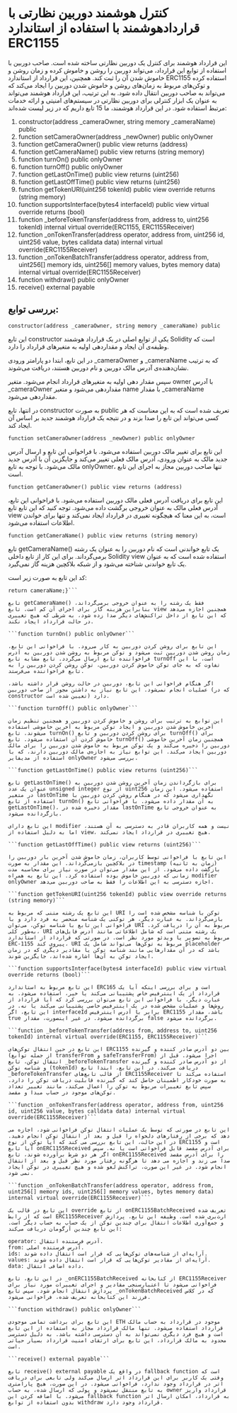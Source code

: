 # کنترل هوشمند دوربین نظارتی با قراردادهوشمند با استفاده از استاندارد ERC1155
این قرارداد هوشمند برای کنترل یک دوربین نظارتی ساخته شده است. صاحب دوربین با استفاده از توابع این قرارداد، می‌تواند دوربین را روشن و خاموش کرده و زمان روشن و خاموش شدن آن را ثبت کند. همچنین، این قرارداد از استاندارد ERC1155 استفاده کرده و توکن‌های مربوط به زمان‌های روشن و خاموش شدن دوربین را ایجاد می‌کند که می‌تواند به صاحب دوربین انتقال داده شود. به این ترتیب، این قرارداد هوشمند می‌تواند به عنوان یک ابزار کنترلی برای دوربین نظارتی در سیستم‌های امنیتی و ارائه خدمات مرتبط استفاده شود.
در این قرارداد هوشمند، ما 15 تابع داریم که در زیر لیست شده‌اند:
1. constructor(address _cameraOwner, string memory _cameraName) public
2. function setCameraOwner(address _newOwner) public onlyOwner
3. function getCameraOwner() public view returns (address)
4. function getCameraName() public view returns (string memory)
5. function turnOn() public onlyOwner
6. function turnOff() public onlyOwner
7. function getLastOnTime() public view returns (uint256)
8. function getLastOffTime() public view returns (uint256)
9. function getTokenURI(uint256 tokenId) public view override returns (string memory)
10. function supportsInterface(bytes4 interfaceId) public view virtual override returns (bool)
11. function _beforeTokenTransfer(address from, address to, uint256 tokenId) internal virtual override(ERC1155, ERC1155Receiver)
12. function _onTokenTransfer(address operator, address from, uint256 id, uint256 value, bytes calldata data) internal virtual override(ERC1155Receiver)
13. function _onTokenBatchTransfer(address operator, address from, uint256[] memory ids, uint256[] memory values, bytes memory data) internal virtual override(ERC1155Receiver)
14. function withdraw() public onlyOwner
15. receive() external payable


## بررسی توابع:


``` constructor(address _cameraOwner, string memory _cameraName) public ```

این تابع constructor یکی از توابع اصلی در یک قرارداد هوشمند Solidity است که وظیفه‌ی آن ایجاد و مقداردهی اولیه به متغیرهای قرارداد را دارد.

در این تابع، ابتدا دو پارامتر ورودی _cameraOwner و _cameraName که به ترتیب نشان‌دهنده‌ی آدرس مالک دوربین و نام دوربین هستند، دریافت می‌شوند.

سپس مقدار دهی اولیه به متغیرهای قرارداد انجام می‌شود. متغیر owner با آدرس _cameraOwner مقداردهی می‌شود و متغیر name با مقدار _cameraName مقداردهی می‌شود.

در انتها، تابع constructor به صورت public تعریف شده است که به این معناست که هر کسی می‌تواند این تابع را صدا بزند و در نتیجه یک قرارداد هوشمند جدید بر اساس آن ایجاد کند.

```function setCameraOwner(address _newOwner) public onlyOwner```

این تابع برای تغییر مالک دوربین استفاده می‌شود. با فراخوانی این تابع و ارسال آدرس جدید مالک به عنوان ورودی، آدرس مالک فعلی تغییر می‌کند و جایگزین آن با آدرس جدید مالک می‌شود. با توجه به تابع onlyOwner، تنها صاحب دوربین مجاز به اجرای این تابع است.

```function getCameraOwner() public view returns (address)```

این تابع برای دریافت آدرس فعلی مالک دوربین استفاده می‌شود. با فراخوانی این تابع، آدرس فعلی مالک به عنوان خروجی برگشت داده می‌شود. توجه کنید که این تابع تابع view است، به این معنا که هیچگونه تغییری در قرارداد ایجاد نمی‌کند و تنها برای خواندن اطلاعات استفاده می‌شود.

```function getCameraName() public view returns (string memory)```



تابع getCameraName() یک تابع خواندنی است که نام دوربین را به عنوان یک رشته برمی‌گرداند. برای این کار از تابع داخلی Solidity view استفاده شده است که به عنوان یک تابع خواندنی شناخته می‌شود و از شبکه بلاکچین هزینه گاز نمی‌گیرد.

کد این تابع به صورت زیر است:
```function getCameraName() public view returns (string memory) {
return cameraName;}```

تابع getCameraName() فقط یک رشته را به عنوان خروجی برمی‌گرداند، بنابراین هزینه گاز برای اجرای آن کم است. تابع view همچنین اجازه می‌دهد که این تابع از داخل تراکنش‌های دیگر صدا زده شود، به شرطی که هیچ تغییری در حالت قرارداد ایجاد نکند.

```function turnOn() public onlyOwner```

این تابع برای روشن کردن دوربین به کار می‌رود. با فراخوانی این تابع، زمان روشن شدن دوربین ثبت می‌شود و توکن مربوط به روشن شدن دوربین به آدرس فراخواننده تابع ارسال می‌گردد. تابع مشابه تابع turnOff است، با این تفاوت که به جای توکن خاموش کردن دوربین، توکن روشن کردن دوربین را به تابع‌ فراخواننده می‌فرستد.

اگر هنگام فراخوانی این تابع، دوربین در حالت روشن قرار داشته باشد، عملیات انجام نمی‌شود. این تابع نیاز به داشتن مجوز از صاحب دوربین (که در constructor تعیین شده است) دارد.

```function turnOff() public onlyOwner```

این توابع به ترتیب برای روشن و خاموش کردن دوربین و همچنین تنظیم زمان آخرین خاموش شدن دوربین و ایجاد توکن مربوط به آخرین خاموشی استفاده می‌شوند. تابع turnOn() برای روشن کردن دوربین و تابع turnOff() برای خاموش کردن آن استفاده می‌شود. تابع turnOff() همچنین زمان آخرین خاموشی دوربین را ذخیره می‌کند و یک توکن مربوط به خاموش شدن دوربین را برای مالک دوربین ایجاد می‌کند. این توابع نیاز به اجازه‌ی مالک دوربین دارند، که با استفاده از مدیفایر onlyOwner بررسی می‌شود.

```function getLastOnTime() public view returns (uint256)```

تابع getLastOnTime() برای بازگرداندن زمان آخرین روشن شدن دوربین به عنوان یک عدد unsigned integer از نوع uint256 استفاده می‌شود. این زمان در متغیر lastOnTime نگهداری می‌شود که در هنگام روشن کردن دوربین با استفاده از تابع turnOn() به آن مقدار داده می‌شود. با فراخوانی تابع getLastOnTime()، مقدار ذخیره شده در lastOnTime به عنوان خروجی تابع بازگردانده می‌شود.

این تابع دارای modifier نیست و همه کاربران قادر به دسترسی به آن هستند، اما به دلیل استفاده از view، هیچ تغییری در قرارداد ایجاد نمی‌کند.

```function getLastOffTime() public view returns (uint256)```

این تابع با فراخوانی توسط کاربران، زمان خاموش شدن آخرین بار دوربین را در بلاکچین بازمی‌گرداند. این مقدار به صورت timestamp (زمان به ثانیه) بازگشت داده می‌شود. از این مقدار می‌توان در صورت نیاز برای محاسبه مدت زمانی که دوربین خاموش بوده استفاده کرد. این تابع به همراه modifier onlyOwner اجازه دسترسی به این اطلاعات را فقط به صاحب دوربین می‌دهد.

```function getTokenURI(uint256 tokenId) public view override returns (string memory)```

این تابع یک رشته متنی که مربوط به URI توکن با شناسه مشخص شده است را بازمی‌گرداند. به عبارت دیگر، هر توکنی یک شناسه منحصر به فرد دارد و با فراخوانی این تابع با شناسه توکن، می‌توان URI مربوط به آن را دریافت کرد. به‌طور کلی، URI یک رشته متنی است که شامل اطلاعاتی مانند آدرس فایل‌های مربوط به تصویر یا ویدئو مورد نظر است. در صورتی که قرارداد از استاندارد ERC-1155 پیروی کند، URI مربوط به توکن‌ها می‌تواند شامل یک placeholder باشد که در آن مقدارهایی مانند شناسه توکن یا مقادیر دیگری که در زمان ایجاد توکن به آن‌ها اشاره شده‌اند، جایگزین شوند.

```function supportsInterface(bytes4 interfaceId) public view virtual override returns (bool)```

این تابع مربوط به استاندارد ERC165 است و برای بررسی اینکه آیا یک قرارداد از یک اینترفیس خاص پشتیبانی می‌کند یا خیر، استفاده می‌شود. به عبارت دیگر، با فراخوانی این تابع می‌توان بررسی کرد که آیا قرارداد از روش‌ها و عملیات مشخص شده در یک اینترفیس خاصی پشتیبانی می‌کند یا نه. در این تابع، اگر interfaceId برابر با آدرس اینترفیس ERC1155 باشد، مقدار true برگردانده می‌شود. در غیر اینصورت، مقدار false برگردانده می‌شود.

```function _beforeTokenTransfer(address from, address to, uint256 tokenId) internal virtual override(ERC1155, ERC1155Receiver)```

این تابع در حین انتقال توکن‌های ERC1155 بین دو آدرس صادر کننده و گیرنده (از جمله توابع transferFrom و safeTransferFrom) اجرا می‌شود. قبل از انتقال توکن، تابع _beforeTokenTransfer از دو آدرس صادر کننده و گیرنده و شناسه توکن (tokenId) دریافت می‌کند. در این تابع، ابتدا تابع _beforeTokenTransfer از قالب تابع‌های ERC1155Receiver استفاده می‌کند تا به صورت خودکار اطمینان حاصل کند که گیرنده قابلیت دریافت توکن را دارد. سپس تابع تغییرات مربوط به توکن را اعمال می‌کند، مانند تغییر تعداد توکن‌های موجود در حساب مبدا و مقصد.

```function _onTokenTransfer(address operator, address from, uint256 id, uint256 value, bytes calldata data) internal virtual override(ERC1155Receiver)```

این تابع در صورتی که توسط یک عملیات انتقال توکن فراخوانی شود، اجازه می دهد که برخی از رفتارهای دلخواه را قبل و بعد از انتقال توکن انجام دهید. در این حالت، این تابع بررسی می کند که آیا توکن از نوع ERC1155 است و آیا تابع onERC1155Received برای آدرس مقصد قابل فراخوانی است یا نه. سپس اگر هر دو شرط برآورده شوند، تابع onERC1155Received را برای آدرس مقصد صدا می زند و اجازه می دهد تا هرگونه رفتار مورد نظر قبل و بعد از انتقال انجام شود. در غیر این صورت، تراکنش لغو شده و هیچ تغییری در توکن ایجاد نمی شود.

```function _onTokenBatchTransfer(address operator, address from, uint256[] memory ids, uint256[] memory values, bytes memory data) internal virtual override(ERC1155Receiver)```

این تابع در قالب یک override از تابع onERC1155BatchReceived تعریف شده است که از رابط ERC1155Receiver ارث‌بری شده است. وظیفه این تابع، پردازش و جمع‌آوری اطلاعات انتقال برای چندین توکن از یک حساب به حساب دیگر است. این تابع چندین آرگومان دریافت می‌کند:

operator: آدرس فرستنده انتقال.
from: آدرس فرستنده اصلی.
ids: آرایه‌ای از شناسه‌های توکن‌هایی که قرار است انتقال داده شوند.
values: آرایه‌ای از مقادیر توکن‌هایی که قرار است انتقال داده شوند.
data: داده اضافی انتقال.

در این تابع، تابع _onERC1155BatchReceived از کتابخانه ERC1155Receiver فراخوانی می‌شود تا اعتبارسنجی مقادیر و اجرای تغییرات مورد نیاز برای پردازش انتقال انجام شود. سپس تابع _onTokenBatchReceived که در کلاس فرزند این کتابخانه تعریف شده، فراخوانی می‌شود.

```function withdraw() public onlyOwner```

این تابع برای برداشت تمامی موجودی ETH موجود در قرارداد به حساب مالک قرارداد استفاده می‌شود. تنها مالک قرارداد مجاز به استفاده از این تابع است و هیچ فرد دیگری نمی‌تواند به آن دسترسی داشته باشد. به دلیل دسترسی محدود به مالک قرارداد، این تابع برای ارتقای امنیت قرارداد بسیار حیاتی است.

```receive() external payable```

تابع receive() external payable در واقع یک fallback function است که وقتی یک کاربر برای این قرارداد اتر ارسال می‌کند ولی تابعی برای دریافت اتر در قرارداد وجود ندارد، فراخوانی می‌شود. در این صورت، هیچ پارامتری به تابع منتقل نمی‌شود و پولی که ارسال شده، به حساب owner قرارداد واریز می‌شود. با اضافه کردن این fallback function به قرارداد، امکان ارسال اتر بدون استفاده از توابع withdraw قرارداد وجود دارد.
